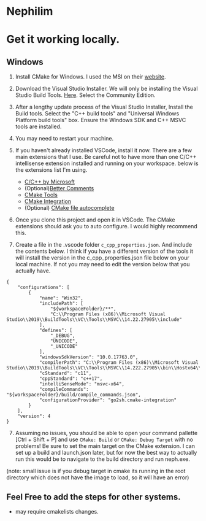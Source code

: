 # Nephilim


# Get it working locally.

## Windows

1. Install CMake for Windows. I used the MSI on their [website](https://cmake.org/download/).

2. Download the Visual Studio Installer. We will only be installing the Visual Studio Build Tools. [Here](https://visualstudio.microsoft.com/downloads/). Select the Community Edition.

3. After a lengthy update process of the Visual Studio Installer, Install the Build tools. Select the "C++ build tools" and "Universal Windows Platform build tools" box. Ensure the Windows SDK and C++ MSVC tools are installed.

4. You may need to restart your machine.

5. If you haven't already installed VSCode, install it now. There are a few main extensions that I use. Be careful not to have more than one C/C++ intellisense extension installed and running on your workspace. below is the extensions list I'm using.
    - [C/C++ by Microsoft](https://marketplace.visualstudio.com/items?itemName=ms-vscode.cpptools)
    - (Optional)[Better Comments](https://marketplace.visualstudio.com/items?itemName=aaron-bond.better-comments)
    - [CMake Tools](https://marketplace.visualstudio.com/items?itemName=vector-of-bool.cmake-tools)
    - [CMake Integration](https://marketplace.visualstudio.com/items?itemName=go2sh.cmake-integration-vscode)
    - (Optional) [CMake file autocomplete](https://marketplace.visualstudio.com/items?itemName=twxs.cmake)

6. Once you clone this project and open it in VSCode. The CMake extensions should ask you to auto configure. I would highly recommend this.

7. Create a file in the .vscode folder `c_cpp_properties.json`. And include the contents below. I think if you have a different version of the tools it will install the version in the c_cpp_properties.json file below on your local machine. If not you may need to edit the version below that you actually have.

```
{
    "configurations": [
        {
            "name": "Win32",
            "includePath": [
                "${workspaceFolder}/**",
                "C:\\Program Files (x86)\\Microsoft Visual Studio\\2019\\BuildTools\\VC\\Tools\\MSVC\\14.22.27905\\include"
            ],
            "defines": [
                "_DEBUG",
                "UNICODE",
                "_UNICODE"
            ],
            "windowsSdkVersion": "10.0.17763.0",
            "compilerPath": "C:\\Program Files (x86)\\Microsoft Visual Studio\\2019\\BuildTools\\VC\\Tools\\MSVC\\14.222.27905\\bin\\Hostx64\\x64\\cl.exe",
            "cStandard": "c11",
            "cppStandard": "c++17",
            "intelliSenseMode": "msvc-x64",
            "compileCommands": "${workspaceFolder}/build/compile_commands.json",
            "configurationProvider": "go2sh.cmake-integration"
        }
    ],
    "version": 4
}
```

7. Assuming no issues, you should be able to open your command pallette [Ctrl + Shift + P] and use `CMake: Build` or `CMake: Debug Target` with no problems! Be sure to set the main target on the CMake extension. I can set up a build and launch.json later, but for now the best way to actually run this would be to navigate to the build directory and run neph.exe.

(note: small issue is if you debug target in cmake its running in the root directory which does not have the image to load, so it will have an error)

## Feel Free to add the steps for other systems.
- may require cmakelists changes.

